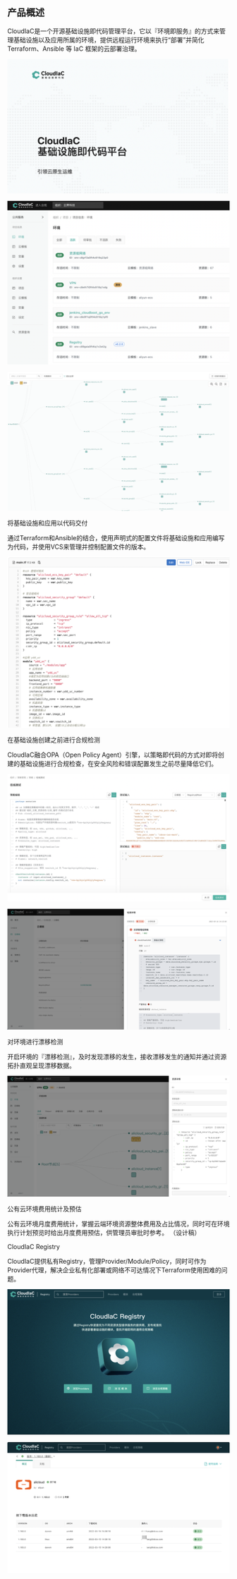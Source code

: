 ## 产品概述

CloudIaC是一个开源基础设施即代码管理平台，它以『环境即服务』的方式来管理基础设施以及应用所属的环境，提供远程运行环境来执行“部署”并简化Terraform、Ansible 等 IaC 框架的云部署治理。

![picture 1](./images/f2087a5c0f30e8d632e26aa55ebb4fa490566c919bf54a237b67afcf17c169b0.png)  

![picture 2](./images/65d05f9db39a4f6cfcb04f33c743e666ae934cdd86630c28daac9095368aec19.png)  

![picture 3](./images/d723f258264d7c915a36eb854ceb707eba051aa07d320a4f8a92f01d5103a777.png)  


将基础设施和应用以代码交付

通过Terraform和Ansible的结合，使用声明式的配置文件将基础设施和应用编写为代码，并使用VCS来管理并控制配置文件的版本。

![picture 4](./images/a22475b7ff53ee215aece0e8d7b5e2905afed4bba8d2c3b09c3918562840b3d0.png)  


在基础设施创建之前进行合规检测

CloudIaC融合OPA（Open Policy Agent）引擎，以策略即代码的方式对即将创建的基础设施进行合规检查，在安全风险和错误配置发生之前尽量降低它们。

![picture 5](./images/bc8b931fb223081dc580040f134618b99237ad8a6c817012dcd23615f86ac277.png)  

![picture 6](./images/339db904ba04cdd50000fb1d1aac5737fe61158e10c56a37e4a483f5d7046e2c.png)  


对环境进行漂移检测

开启环境的『漂移检测』，及时发现漂移的发生，接收漂移发生的通知并通过资源拓扑直观呈现漂移数据。

![picture 7](./images/6c1e87bbe2a3fc2be4b7c04e6a616a0990468b35af906c7a07480f04f7650608.png)  


公有云环境费用统计及预估

公有云环境月度费用统计，掌握云端环境资源整体费用及占比情况，同时可在环境执行计划预览时给出月度费用预估，供管理员审批时参考。
（设计稿）

CloudIaC Registry

CloudIaC提供私有Registry，管理Provider/Module/Policy，同时可作为Provider代理，解决企业私有化部署或网络不可达情况下Terraform使用困难的问题。

![picture 8](./images/4869cca5c7d57aaf32886c8dd7385cb34f07cdf907bba64c12235e44998731ed.png)  

![picture 10](./images/97ef2a49816cb9faa17380bb0aa4b77ddd26ebf5dd3c613291e8360052c77903.png)  
